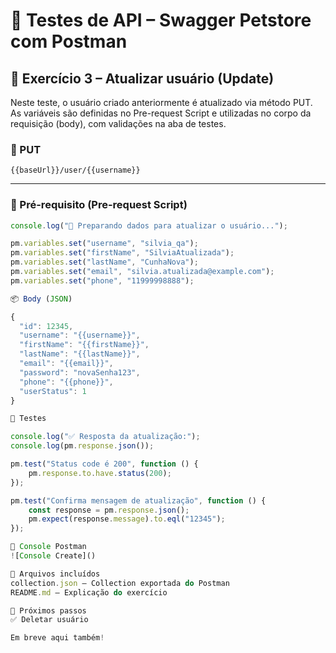 # 🧪 Testes de API – Swagger Petstore com Postman

## 🔄 Exercício 3 – Atualizar usuário (Update)

Neste teste, o usuário criado anteriormente é atualizado via método PUT. As variáveis são definidas no Pre-request Script e utilizadas no corpo da requisição (body), com validações na aba de testes.

### 🔹 PUT  
`{{baseUrl}}/user/{{username}}`

---

### 🔧 Pré-requisito (Pre-request Script)

```javascript
console.log("🔄 Preparando dados para atualizar o usuário...");

pm.variables.set("username", "silvia_qa");
pm.variables.set("firstName", "SilviaAtualizada");
pm.variables.set("lastName", "CunhaNova");
pm.variables.set("email", "silvia.atualizada@example.com");
pm.variables.set("phone", "11999998888");

📦 Body (JSON)

{
  "id": 12345,
  "username": "{{username}}",
  "firstName": "{{firstName}}",
  "lastName": "{{lastName}}",
  "email": "{{email}}",
  "password": "novaSenha123",
  "phone": "{{phone}}",
  "userStatus": 1
}

🧪 Testes

console.log("✅ Resposta da atualização:");
console.log(pm.response.json());

pm.test("Status code é 200", function () {
    pm.response.to.have.status(200);
});

pm.test("Confirma mensagem de atualização", function () {
    const response = pm.response.json();
    pm.expect(response.message).to.eql("12345");
});

📸 Console Postman
![Console Create]()

📁 Arquivos incluídos
collection.json – Collection exportada do Postman
README.md – Explicação do exercício

🚀 Próximos passos
✅ Deletar usuário

Em breve aqui também!

